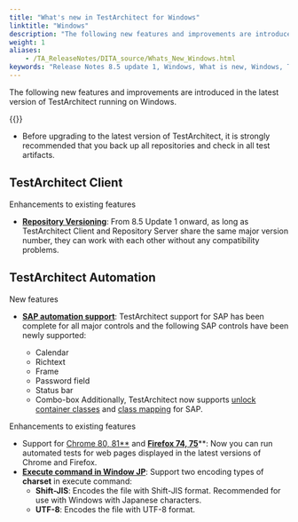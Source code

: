 ```yaml
--- 
title: "What's new in TestArchitect for Windows"
linktitle: "Windows"
description: "The following new features and improvements are introduced in the latest version of TestArchitect running on Windows."
weight: 1
aliases: 
    - /TA_ReleaseNotes/DITA_source/Whats_New_Windows.html
keywords: "Release Notes 8.5 update 1, Windows, What is new, Windows, TestArchitect 8.5 update 1, TestArchitect 8.5 update 1, what is new, Windows"
---
```


The following new features and improvements are introduced in the latest version of TestArchitect running on Windows.

{{<remember>}}

-   Before upgrading to the latest version of TestArchitect, it is strongly recommended that you back up all repositories and check in all test artifacts.

## TestArchitect Client  

Enhancements to existing features

-   [**Repository Versioning**](/administration-guide/repository-server-management/repository-version#): From 8.5 Update 1 onward, as long as TestArchitect Client and Repository Server share the same major version number, they can work with each other without any compatibility problems.

## TestArchitect Automation  

New features

-   [**SAP automation support**](/automation-guide/application-testing/testing-sap-applications/#): TestArchitect support for SAP has been complete for all major controls and the following SAP controls have been newly supported:

    -   Calendar
    -   Richtext
    -   Frame
    -   Password field
    -   Status bar
    -   Combo-box
    Additionally, TestArchitect now supports [unlock container classes](/user-guide/interface-definitions/container-classes/unlocking-container-classes#) and [class mapping](/user-guide/interface-definitions/class-mapping/#) for SAP.


Enhancements to existing features

-   Support for [Chrome 80, 81**](/automation-guide/application-testing/testing-web-and-ria-applications/testing-web-applications/) and [**Firefox 74, 75**](/automation-guide/application-testing/testing-web-and-ria-applications/testing-web-applications/)**: Now you can run automated tests for web pages displayed in the latest versions of Chrome and Firefox.
-   [**Execute command in Window JP**](/automation-guide/action-based-testing-language/built-in-actions/system-actions/command-line/execute-command#): Support two encoding types of **charset** in execute command:
    -   **Shift-JIS**: Encodes the file with Shift-JIS format. Recommended for use with Windows with Japanese characters.
    -   **UTF-8**: Encodes the file with UTF-8 format.

